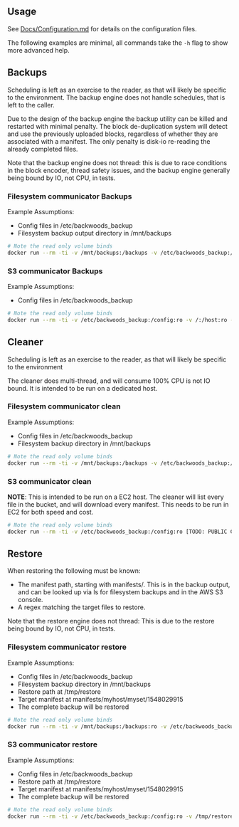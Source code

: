 Usage
-----

See [Docs/Configuration.md](Docs/Configuration.md) for details on the configuration files.

The following examples are minimal, all commands take the ```-h``` flag to show more advanced help.

Backups
-------

Scheduling is left as an exercise to the reader, as that will likely be specific to the environment.
The backup engine does not handle schedules, that is left to the caller.

Due to the design of the backup engine the backup utility can be killed and restarted with minimal penalty.
The block de-duplication system will detect and use the previously uploaded blocks, regardless of whether they are associated with a manifest.
The only penalty is disk-io re-reading the already completed files.

Note that the backup engine does not thread: this is due to race conditions in the block encoder, thread safety issues, and the backup engine generally being bound by IO, not CPU, in tests.

### Filesystem communicator Backups

Example Assumptions:
- Config files in /etc/backwoods_backup
- Filesystem backup output directory in /mnt/backups

```bash
# Note the read only volume binds
docker run --rm -ti -v /mnt/backups:/backups -v /etc/backwoods_backup:/config:ro -v /:/host:ro --tmpfs /ramdisk [TODO: PUBLIC CONTAINER] backup -f /config/backup_config.yml
```

### S3 communicator Backups

Example Assumptions:
- Config files in /etc/backwoods_backup

```bash
# Note the read only volume binds
docker run --rm -ti -v /etc/backwoods_backup:/config:ro -v /:/host:ro --tmpfs /ramdisk [TODO: PUBLIC CONTAINER] backup -f /config/backup_config.yml
```

Cleaner
-------

Scheduling is left as an exercise to the reader, as that will likely be specific to the environment

The cleaner does multi-thread, and will consume 100% CPU is not IO bound.
It is intended to be run on a dedicated host.

### Filesystem communicator clean

Example Assumptions:
- Config files in /etc/backwoods_backup
- Filesystem backup directory in /mnt/backups

```bash
# Note the read only volume binds
docker run --rm -ti -v /mnt/backups:/backups -v /etc/backwoods_backup:/config:ro [TODO: PUBLIC CONTAINER] clean -f /config/cleaner_config.yml
```

### S3 communicator clean

**NOTE**: This is intended to be run on a EC2 host.
The cleaner will list every file in the bucket, and will download every manifest.
This needs to be run in EC2 for both speed and cost.

```bash
# Note the read only volume binds
docker run --rm -ti -v /etc/backwoods_backup:/config:ro [TODO: PUBLIC CONTAINER] clean -f /config/cleaner_config.yml
```

Restore
-------

When restoring the following must be known:

- The manifest path, starting with manifests/.  This is in the backup output, and can be looked up via ls for filesystem backups and in the AWS S3 console.
- A regex matching the target files to restore.

Note that the restore engine does not thread: This is due to the restore being bound by IO, not CPU, in tests.

### Filesystem communicator restore

Example Assumptions:
- Config files in /etc/backwoods_backup
- Filesystem backup directory in /mnt/backups
- Restore path at /tmp/restore
- Target manifest at manifests/myhost/myset/1548029915
- The complete backup will be restored

```bash
# Note the read only volume binds
docker run --rm -ti -v /mnt/backups:/backups:ro -v /etc/backwoods_backup:/config:ro -v /tmp/restore:/restore [TODO: PUBLIC CONTAINER] -f /config/restore_config.yml -t '.*' -o /restore -m manifests/myhost/myset/1548029915
```

### S3 communicator restore

Example Assumptions:
- Config files in /etc/backwoods_backup
- Restore path at /tmp/restore
- Target manifest at manifests/myhost/myset/1548029915
- The complete backup will be restored

```bash
# Note the read only volume binds
docker run --rm -ti -v /etc/backwoods_backup:/config:ro -v /tmp/restore:/restore [TODO: PUBLIC CONTAINER] -f /config/restore_config.yml -t '.*' -o /restore -m manifests/myhost/myset/1548029915
```
